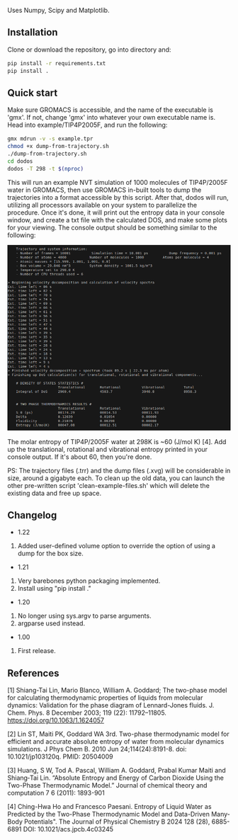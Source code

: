 Uses Numpy, Scipy and Matplotlib.

## Installation

Clone or download the repository, go into directory and:

```bash
pip install -r requirements.txt
pip install .
```

## Quick start

Make sure GROMACS is accessible, and the name of the executable is 'gmx'. If not, change 'gmx' into whatever your own executable name is.
Head into example/TIP4P2005F, and run the following:
```bash
gmx mdrun -v -s example.tpr
chmod +x dump-from-trajectory.sh
./dump-from-trajectory.sh
cd dodos
dodos -T 298 -t $(nproc)
```
This will run an example NVT simulation of 1000 molecules of TIP4P/2005F water in GROMACS, then use GROMACS in-built tools to dump the trajectories into a format accessible by this script. After that, dodos will run, utilizing all processors available on your system to parallelize the procedure. Once it's done, it will print out the entropy data in your console window, and create a txt file with the calculated DOS, and make some plots for your viewing. The console output should be something similar to the following:

![Console output of dodos](example/1.png "Console output of dodos")

The molar entropy of TIP4P/2005F water at 298K is ~60 (J/mol K) [4]. Add up the translational, rotational and vibrational entropy printed in your console output. If it's about 60, then you're done.

PS: The trajectory files (.trr) and the dump files (.xvg) will be considerable in size, around a gigabyte each. To clean up the old data, you can launch the other pre-written script 'clean-example-files.sh' which will delete the existing data and free up space. 

## Changelog
- 1.22

1. Added user-defined volume option to override the option of using a dump for the box size.

- 1.21

1. Very barebones python packaging implemented.
2. Install using "pip install ."

- 1.20

1. No longer using sys.argv to parse arguments.
2. argparse used instead.

- 1.00

1. First release.


## References

[1] Shiang-Tai Lin, Mario Blanco, William A. Goddard; The two-phase model for calculating thermodynamic properties of liquids from molecular dynamics: Validation for the phase diagram of Lennard-Jones fluids. J. Chem. Phys. 8 December 2003; 119 (22): 11792–11805. https://doi.org/10.1063/1.1624057

[2] Lin ST, Maiti PK, Goddard WA 3rd. Two-phase thermodynamic model for efficient and accurate absolute entropy of water from molecular dynamics simulations. J Phys Chem B. 2010 Jun 24;114(24):8191-8. doi: 10.1021/jp103120q. PMID: 20504009

[3] Huang, S W, Tod A. Pascal, William A. Goddard, Prabal Kumar Maiti and Shiang‐Tai Lin. “Absolute Entropy and Energy of Carbon Dioxide Using the Two-Phase Thermodynamic Model.” Journal of chemical theory and computation 7 6 (2011): 1893-901

[4] Ching-Hwa Ho and Francesco Paesani. Entropy of Liquid Water as Predicted by the Two-Phase Thermodynamic Model and Data-Driven Many-Body Potentials". The Journal of Physical Chemistry B 2024 128 (28), 6885-6891 DOI: 10.1021/acs.jpcb.4c03245 
